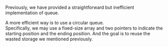 Previously, we have provided a straightforward but inefficient implementation of queue.

A more efficient way is to use a circular queue.   
Specifically, we may use a fixed-size array and two pointers to indicate the starting position and the ending position.
And the goal is to reuse the wasted storage we mentioned previously.